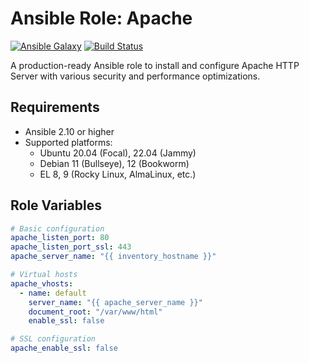 # Ansible Role: Apache

[![Ansible Galaxy](https://img.shields.io/badge/galaxy-yourusername.apache-blue.svg)](https://galaxy.ansible.com/yourusername/apache)
[![Build Status](https://github.com/yourusername/ansible-role-apache/workflows/CI/badge.svg)](https://github.com/yourusername/ansible-role-apache/actions)

A production-ready Ansible role to install and configure Apache HTTP Server with various security and performance optimizations.

## Requirements

- Ansible 2.10 or higher
- Supported platforms:
  - Ubuntu 20.04 (Focal), 22.04 (Jammy)
  - Debian 11 (Bullseye), 12 (Bookworm)
  - EL 8, 9 (Rocky Linux, AlmaLinux, etc.)

## Role Variables

```yaml
# Basic configuration
apache_listen_port: 80
apache_listen_port_ssl: 443
apache_server_name: "{{ inventory_hostname }}"

# Virtual hosts
apache_vhosts:
  - name: default
    server_name: "{{ apache_server_name }}"
    document_root: "/var/www/html"
    enable_ssl: false

# SSL configuration
apache_enable_ssl: false

